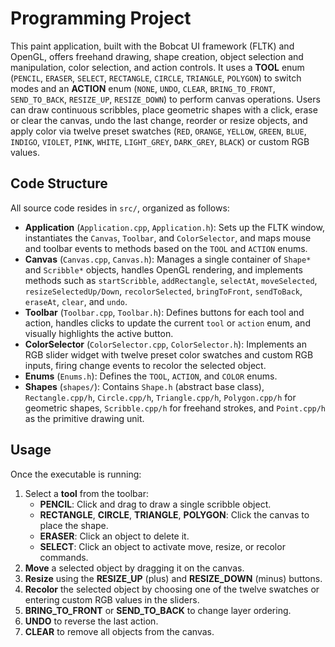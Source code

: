 # Programming Project

This paint application, built with the Bobcat UI framework (FLTK) and OpenGL, offers freehand drawing, shape creation, object selection and manipulation, color selection, and action controls. It uses a **TOOL** enum (`PENCIL`, `ERASER`, `SELECT`, `RECTANGLE`, `CIRCLE`, `TRIANGLE`, `POLYGON`) to switch modes and an **ACTION** enum (`NONE`, `UNDO`, `CLEAR`, `BRING_TO_FRONT`, `SEND_TO_BACK`, `RESIZE_UP`, `RESIZE_DOWN`) to perform canvas operations. Users can draw continuous scribbles, place geometric shapes with a click, erase or clear the canvas, undo the last change, reorder or resize objects, and apply color via twelve preset swatches (`RED`, `ORANGE`, `YELLOW`, `GREEN`, `BLUE`, `INDIGO`, `VIOLET`, `PINK`, `WHITE`, `LIGHT_GREY`, `DARK_GREY`, `BLACK`) or custom RGB values.

## **Code Structure**

All source code resides in `src/`, organized as follows:

- **Application** (`Application.cpp`, `Application.h`): Sets up the FLTK window, instantiates the `Canvas`, `Toolbar`, and `ColorSelector`, and maps mouse and toolbar events to methods based on the `TOOL` and `ACTION` enums.
- **Canvas** (`Canvas.cpp`, `Canvas.h`): Manages a single container of `Shape*` and `Scribble*` objects, handles OpenGL rendering, and implements methods such as `startScribble`, `addRectangle`, `selectAt`, `moveSelected`, `resizeSelectedUp/Down`, `recolorSelected`, `bringToFront`, `sendToBack`, `eraseAt`, `clear`, and `undo`.
- **Toolbar** (`Toolbar.cpp`, `Toolbar.h`): Defines buttons for each tool and action, handles clicks to update the current `tool` or `action` enum, and visually highlights the active button.
- **ColorSelector** (`ColorSelector.cpp`, `ColorSelector.h`): Implements an RGB slider widget with twelve preset color swatches and custom RGB inputs, firing change events to recolor the selected object.
- **Enums** (`Enums.h`): Defines the `TOOL`, `ACTION`, and `COLOR` enums.
- **Shapes** (`shapes/`): Contains `Shape.h` (abstract base class), `Rectangle.cpp/h`, `Circle.cpp/h`, `Triangle.cpp/h`, `Polygon.cpp/h` for geometric shapes, `Scribble.cpp/h` for freehand strokes, and `Point.cpp/h` as the primitive drawing unit.

## **Usage**

Once the executable is running:

1. Select a **tool** from the toolbar:
   - **PENCIL**: Click and drag to draw a single scribble object.
   - **RECTANGLE**, **CIRCLE**, **TRIANGLE**, **POLYGON**: Click the canvas to place the shape.
   - **ERASER**: Click an object to delete it.
   - **SELECT**: Click an object to activate move, resize, or recolor commands.
2. **Move** a selected object by dragging it on the canvas.
3. **Resize** using the **RESIZE_UP** (plus) and **RESIZE_DOWN** (minus) buttons.
4. **Recolor** the selected object by choosing one of the twelve swatches or entering custom RGB values in the sliders.
5. **BRING_TO_FRONT** or **SEND_TO_BACK** to change layer ordering.
6. **UNDO** to reverse the last action.
7. **CLEAR** to remove all objects from the canvas.
